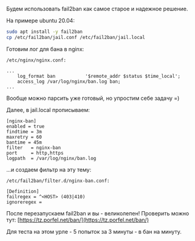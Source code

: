 Будем использовать fail2ban как самое старое и надежное решение.

На примере ubuntu 20.04:
```bash
sudo apt install -y fail2ban
cp /etc/fail2ban/jail.conf /etc/fail2ban/jail.local
```
Готовим лог для бана в nginx:
```
/etc/nginx/nginx.conf:

...
    log_format ban           '$remote_addr $status $time_local';
    access_log /var/log/nginx/ban.log ban;
...

```
Вообще можно парсить уже готовый, но упростим себе задачу =)

Далее, в jail.local прописываем:
```
[nginx-ban]
enabled = true
findtime = 3m
maxretry = 60
bantime = 45m
filter   = nginx-ban
port     = http,https
logpath  = /var/log/nginx/ban.log
```
...и создаем фильтр на эту тему:
```
/etc/fail2ban/filter.d/nginx-ban.conf:

[Definition]
failregex = ^<HOST> (403|410)
ignoreregex =
```
После перезапускаем fail2ban и вы - великолепен!
Проверить можно тут: [https://tz.porfel.net/ban/](https://tz.porfel.net/ban/)

Для теста на этом урле - 5 попыток за 3 минуты - в бан на минуту.
